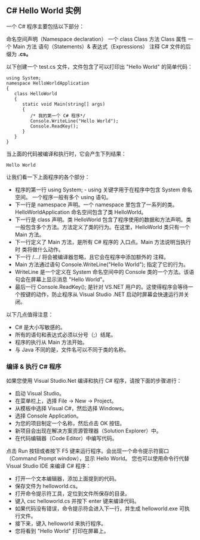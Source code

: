 ## C# Hello World 实例
一个 C# 程序主要包括以下部分：

命名空间声明（Namespace declaration）
一个 class
Class 方法
Class 属性
一个 Main 方法
语句（Statements）& 表达式（Expressions）
注释
C# 文件的后缀为 **.cs。**

以下创建一个 test.cs 文件，文件包含了可以打印出 "Hello World" 的简单代码：
```
using System;
namespace HelloWorldApplication
{
   class HelloWorld
   {
      static void Main(string[] args)
      {
         /* 我的第一个 C# 程序*/
         Console.WriteLine("Hello World");
         Console.ReadKey();
      }
   }
}
```
当上面的代码被编译和执行时，它会产生下列结果：
```
Hello World
```
让我们看一下上面程序的各个部分：

 - 程序的第一行 using System; - using 关键字用于在程序中包含 System 命名空间。 一个程序一般有多个 using
   语句。
 - 下一行是 namespace 声明。一个 namespace 里包含了一系列的类。HelloWorldApplication
   命名空间包含了类 HelloWorld。
 - 下一行是 class 声明。类 HelloWorld
   包含了程序使用的数据和方法声明。类一般包含多个方法。方法定义了类的行为。在这里，HelloWorld 类只有一个 Main 方法。
 - 下一行定义了 Main 方法，是所有 C# 程序的 入口点。Main 方法说明当执行时 类将做什么动作。
 - 下一行 /*...*/ 将会被编译器忽略，且它会在程序中添加额外的 注释。
 - Main 方法通过语句 Console.WriteLine("Hello World"); 指定了它的行为。
 - WriteLine 是一个定义在 System 命名空间中的 Console 类的一个方法。该语句会在屏幕上显示消息 "Hello
   World"。
 - 最后一行 Console.ReadKey(); 是针对 VS.NET 用户的。这使得程序会等待一个按键的动作，防止程序从 Visual
   Studio .NET 启动时屏幕会快速运行并关闭。

以下几点值得注意：

 - C# 是大小写敏感的。
 - 所有的语句和表达式必须以分号（;）结尾。
 - 程序的执行从 Main 方法开始。
 - 与 Java 不同的是，文件名可以不同于类的名称。

### 编译 & 执行 C# 程序
如果您使用 Visual Studio.Net 编译和执行 C# 程序，请按下面的步骤进行：

 - 启动 Visual Studio。
 - 在菜单栏上，选择 File -> New -> Project。
 - 从模板中选择 Visual C#，然后选择 Windows。
 - 选择 Console Application。
 - 为您的项目制定一个名称，然后点击 OK 按钮。
 - 新项目会出现在解决方案资源管理器（Solution Explorer）中。
 - 在代码编辑器（Code Editor）中编写代码。

点击 Run 按钮或者按下 F5 键来运行程序。会出现一个命令提示符窗口（Command Prompt window），显示 Hello World。
您也可以使用命令行代替 Visual Studio IDE 来编译 C# 程序：

 - 打开一个文本编辑器，添加上面提到的代码。
 - 保存文件为 helloworld.cs。
 - 打开命令提示符工具，定位到文件所保存的目录。
 - 键入 csc helloworld.cs 并按下 enter 键来编译代码。
 - 如果代码没有错误，命令提示符会进入下一行，并生成 helloworld.exe 可执行文件。
 - 接下来，键入 helloworld 来执行程序。
 - 您将看到 "Hello World" 打印在屏幕上。